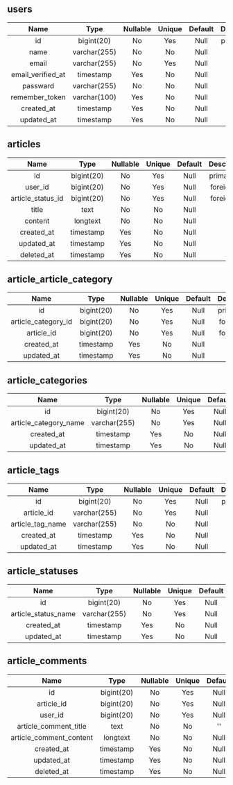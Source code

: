 ## users

|       Name        |     Type     | Nullable | Unique | Default | Description |
| :---------------: | :----------: | :------: | :----: | :-----: | :---------: |
|        id         |  bigint(20)  |    No    |  Yes   |  Null   | primary key |
|       name        | varchar(255) |    No    |   No   |  Null   |             |
|       email       | varchar(255) |    No    |  Yes   |  Null   |             |
| email_verified_at |  timestamp   |   Yes    |   No   |  Null   |             |
|     passward      | varchar(255) |    No    |   No   |  Null   |             |
|  remember_token   | varchar(100) |   Yes    |   No   |  Null   |             |
|    created_at     |  timestamp   |   Yes    |   No   |  Null   |             |
|    updated_at     |  timestamp   |   Yes    |   No   |  Null   |             |

## articles

|       Name        |    Type    | Nullable | Unique | Default | Description |
| :---------------: | :--------: | :------: | :----: | :-----: | :---------: |
|        id         | bigint(20) |    No    |  Yes   |  Null   | primary key |
|      user_id      | bigint(20) |    No    |  Yes   |  Null   | foreign key |
| article_status_id | bigint(20) |    No    |  Yes   |  Null   | foreign key |
|       title       |    text    |    No    |   No   |  Null   |             |
|      content      |  longtext  |    No    |   No   |  Null   |             |
|    created_at     | timestamp  |   Yes    |   No   |  Null   |             |
|    updated_at     | timestamp  |   Yes    |   No   |  Null   |             |
|    deleted_at     | timestamp  |   Yes    |   No   |  Null   |             |

## article_article_category

|        Name         |    Type    | Nullable | Unique | Default | Description |
| :-----------------: | :--------: | :------: | :----: | :-----: | :---------: |
|         id          | bigint(20) |    No    |  Yes   |  Null   | primary key |
| article_category_id | bigint(20) |    No    |  Yes   |  Null   | foreign key |
|     article_id      | bigint(20) |    No    |  Yes   |  Null   | foreign key |
|     created_at      | timestamp  |   Yes    |   No   |  Null   |             |
|     updated_at      | timestamp  |   Yes    |   No   |  Null   |             |

## article_categories

|         Name          |     Type     | Nullable | Unique | Default | Description |
| :-------------------: | :----------: | :------: | :----: | :-----: | :---------: |
|          id           |  bigint(20)  |    No    |  Yes   |  Null   | primary key |
| article_category_name | varchar(255) |    No    |  Yes   |  Null   |             |
|      created_at       |  timestamp   |   Yes    |   No   |  Null   |             |
|      updated_at       |  timestamp   |   Yes    |   No   |  Null   |             |

## article_tags

|       Name       |     Type     | Nullable | Unique | Default | Description |
| :--------------: | :----------: | :------: | :----: | :-----: | :---------: |
|        id        |  bigint(20)  |    No    |  Yes   |  Null   | primary key |
|    article_id    | varchar(255) |    No    |  Yes   |  Null   |             |
| article_tag_name | varchar(255) |    No    |   No   |  Null   |             |
|    created_at    |  timestamp   |   Yes    |   No   |  Null   |             |
|    updated_at    |  timestamp   |   Yes    |   No   |  Null   |             |

## article_statuses

|        Name         |     Type     | Nullable | Unique | Default | Description |
| :-----------------: | :----------: | :------: | :----: | :-----: | :---------: |
|         id          |  bigint(20)  |    No    |  Yes   |  Null   | primary key |
| article_status_name | varchar(255) |    No    |  Yes   |  Null   |             |
|     created_at      |  timestamp   |   Yes    |   No   |  Null   |             |
|     updated_at      |  timestamp   |   Yes    |   No   |  Null   |             |

## article_comments

|          Name           |    Type    | Nullable | Unique | Default | Description |
| :---------------------: | :--------: | :------: | :----: | :-----: | :---------: |
|           id            | bigint(20) |    No    |  Yes   |  Null   | primary key |
|       article_id        | bigint(20) |    No    |  Yes   |  Null   | foreign key |
|         user_id         | bigint(20) |    No    |  Yes   |  Null   | foreign key |
|  article_comment_title  |    text    |    No    |   No   |   ''    |             |
| article_comment_content |  longtext  |    No    |   No   |  Null   |             |
|       created_at        | timestamp  |   Yes    |   No   |  Null   |             |
|       updated_at        | timestamp  |   Yes    |   No   |  Null   |             |
|       deleted_at        | timestamp  |   Yes    |   No   |  Null   |             |
